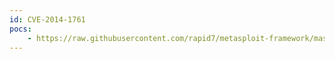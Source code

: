 ```yaml
---
id: CVE-2014-1761
pocs:
    - https://raw.githubusercontent.com/rapid7/metasploit-framework/master/modules/exploits/windows/fileformat/ms14_017_rtf.rb
---
```

